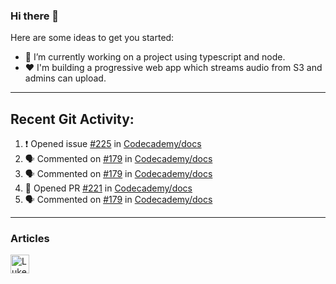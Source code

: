 ### Hi there 👋
Here are some ideas to get you started:

- 🔭 I’m currently working on a project using typescript and node.
- ❤ I'm building a progressive web app which streams audio from S3 and admins can upload.  
---
## Recent Git Activity: 

<!--START_SECTION:activity-->
1. ❗️ Opened issue [#225](https://github.com/Codecademy/docs/issues/225) in [Codecademy/docs](https://github.com/Codecademy/docs)
2. 🗣 Commented on [#179](https://github.com/Codecademy/docs/issues/179) in [Codecademy/docs](https://github.com/Codecademy/docs)
3. 🗣 Commented on [#179](https://github.com/Codecademy/docs/issues/179) in [Codecademy/docs](https://github.com/Codecademy/docs)
4. 💪 Opened PR [#221](https://github.com/Codecademy/docs/pull/221) in [Codecademy/docs](https://github.com/Codecademy/docs)
5. 🗣 Commented on [#179](https://github.com/Codecademy/docs/issues/179) in [Codecademy/docs](https://github.com/Codecademy/docs)
<!--END_SECTION:activity-->

---
### Articles
<a href="https://dev.to/lukeecart">
  <img src="https://d2fltix0v2e0sb.cloudfront.net/dev-badge.svg" alt="Luke Cartwright's DEV Community Profile" height="30" width="30">
</a>
